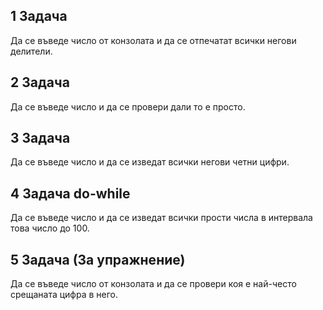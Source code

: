 ## 1 Задача
Да се въведе число от конзолата и да се отпечатат всички негови делители.

## 2 Задача
Да се въведе число и да се провери дали то е просто.

## 3 Задача
Да се въведе число и да се изведат всички негови четни цифри.

## 4 Задача do-while

Да се въведе число и да се изведат всички прости числа в интервала това число до 100.

## 5 Задача (За упражнение)
Да се въведе число от конзолата и да се провери коя е най-често срещаната цифра в него.